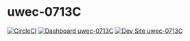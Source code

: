 # uwec-0713C

[![CircleCI](https://circleci.com/gh/electriccitizen/uwec-0713C.svg?style=shield)](https://circleci.com/gh/electriccitizen/uwec-0713C)
[![Dashboard uwec-0713C](https://img.shields.io/badge/dashboard-uwec_0713C-yellow.svg)](https://dashboard.pantheon.io/sites/2aca2e27-274a-4c08-887f-67fd8b02c4c8#dev/code)
[![Dev Site uwec-0713C](https://img.shields.io/badge/site-uwec_0713C-blue.svg)](http://dev-uwec-0713C.pantheonsite.io/)